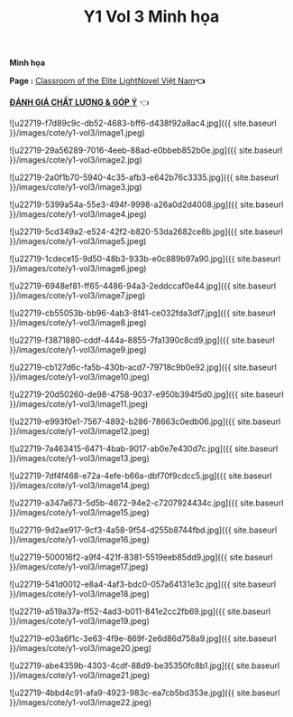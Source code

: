 ﻿---
layout: post
title: Y1 Vol 3 Minh họa
permalink: /y1-vol3/minhhoa/
---

**Minh họa**

**Page :** [Classroom of the Elite LightNovel Việt Nam](http://facebook.com/Classroom.of.the.Elite.VN)**👈**

[**ĐÁNH GIÁ CHẤT LƯỢNG & GÓP Ý**](https://bit.ly/danhgiagopy) 👈

![u22719-f7d89c9c-db52-4683-bff6-d438f92a8ac4.jpg]({{ site.baseurl }}/images/cote/y1-vol3/image1.jpeg)

![u22719-29a56289-7016-4eeb-88ad-e0bbeb852b0e.jpg]({{ site.baseurl }}/images/cote/y1-vol3/image2.jpg)

![u22719-2a0f1b70-5940-4c35-afb3-e642b76c3335.jpg]({{ site.baseurl }}/images/cote/y1-vol3/image3.jpg)

![u22719-5399a54a-55e3-494f-9998-a26a0d2d4008.jpg]({{ site.baseurl }}/images/cote/y1-vol3/image4.jpeg)

![u22719-5cd349a2-e524-42f2-b820-53da2682ce8b.jpg]({{ site.baseurl }}/images/cote/y1-vol3/image5.jpeg)

![u22719-1cdece15-9d50-48b3-933b-e0c889b97a90.jpg]({{ site.baseurl }}/images/cote/y1-vol3/image6.jpeg)

![u22719-6948ef81-ff65-4486-94a3-2eddccaf0e44.jpg]({{ site.baseurl }}/images/cote/y1-vol3/image7.jpeg)

![u22719-cb55053b-bb96-4ab3-8f41-ce032fda3df7.jpg]({{ site.baseurl }}/images/cote/y1-vol3/image8.jpeg)

![u22719-f3871880-cddf-444a-8855-7fa1390c8cd9.jpg]({{ site.baseurl }}/images/cote/y1-vol3/image9.jpeg)

![u22719-cb127d6c-fa5b-430b-acd7-79718c9b0e92.jpg]({{ site.baseurl }}/images/cote/y1-vol3/image10.jpeg)

![u22719-20d50260-de98-4758-9037-e950b394f5d0.jpg]({{ site.baseurl }}/images/cote/y1-vol3/image11.jpeg)

![u22719-e993f0e1-7567-4892-b286-78663c0edb06.jpg]({{ site.baseurl }}/images/cote/y1-vol3/image12.jpeg)

![u22719-7a463415-6471-4bab-9017-ab0e7e430d7c.jpg]({{ site.baseurl }}/images/cote/y1-vol3/image13.jpeg)

![u22719-7df4f468-e72a-4efe-b66a-dbf70f9cdcc5.jpg]({{ site.baseurl }}/images/cote/y1-vol3/image14.jpeg)

![u22719-a347a673-5d5b-4672-94e2-c7207924434c.jpg]({{ site.baseurl }}/images/cote/y1-vol3/image15.jpeg)

![u22719-9d2ae917-9cf3-4a58-9f54-d255b8744fbd.jpg]({{ site.baseurl }}/images/cote/y1-vol3/image16.jpeg)

![u22719-500016f2-a9f4-421f-8381-5519eeb85dd9.jpg]({{ site.baseurl }}/images/cote/y1-vol3/image17.jpeg)

![u22719-541d0012-e8a4-4af3-bdc0-057a64131e3c.jpg]({{ site.baseurl }}/images/cote/y1-vol3/image18.jpeg)

![u22719-a519a37a-ff52-4ad3-b011-841e2cc2fb69.jpg]({{ site.baseurl }}/images/cote/y1-vol3/image19.jpeg)

![u22719-e03a6f1c-3e63-4f9e-869f-2e6d86d758a9.jpg]({{ site.baseurl }}/images/cote/y1-vol3/image20.jpeg)

![u22719-abe4359b-4303-4cdf-88d9-be35350fc8b1.jpg]({{ site.baseurl }}/images/cote/y1-vol3/image21.jpeg)

![u22719-4bbd4c91-afa9-4923-983c-ea7cb5bd353e.jpg]({{ site.baseurl }}/images/cote/y1-vol3/image22.jpeg)
